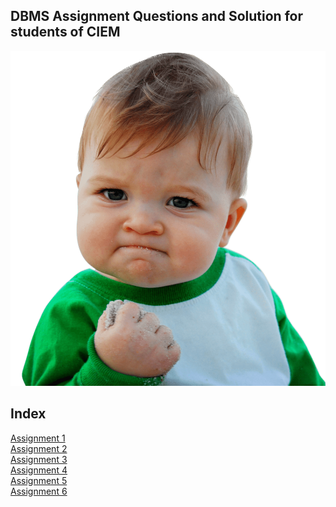 ## DBMS Assignment Questions and Solution for students of CIEM
![](images/589b561082250818d81e7490.png)


## Index
[Assignment 1](Assignment1.md) <br>
[Assignment 2](Assignment2.md) <br>
[Assignment 3](Assignment3.md) <br>
[Assignment 4](Assignment4.md) <br>
[Assignment 5](Assignment5.md) <br>
[Assignment 6](Assignment6.md) <br>